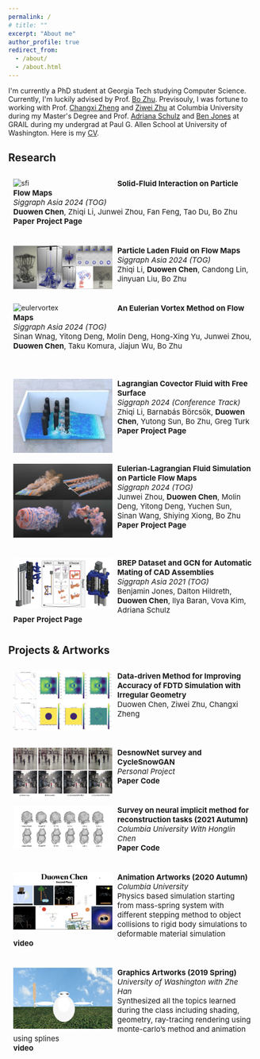```yaml
---
permalink: /
# title: ""
excerpt: "About me"
author_profile: true
redirect_from: 
  - /about/
  - /about.html
---
```

<style type="text/css">
    #pubContainer{position:relative;}
    #paper{margin-top:20px;padding:10px;border-radius:5px;}
    #paper #paperimg{float:left;width:200px;display:block;margin:0 10px 0 0;padding:0;border:0}
    #paper #paperinfo{margin:0;padding:0;border:0;font-size:15px;}
    #paperinfo a{text-decoration:none;font-weight:700;}
    #abstract{position:relative;border-top:1px solid gray;width:694px;display:none;margin-top:-1px;padding:10px;background:#f0f0f0!important;border-bottom-left-radius:5px;border-bottom-right-radius:5px;font-size:14px;color:#222}
</style>

I'm currently a PhD student at Georgia Tech studying Computer Science. Currently, I'm luckily advised by Prof. [Bo Zhu](https://faculty.cc.gatech.edu/~bozhu/). Previsouly, I was fortune to working with Prof. [Changxi Zheng](http://www.cs.columbia.edu/~cxz/) and [Ziwei Zhu](https://2iw31zhv.github.io/) at Columbia University during my Master's Degree and Prof. [Adriana Schulz](https://homes.cs.washington.edu/~adriana/) and [Ben Jones](https://homes.cs.washington.edu/~benjones/) at GRAIL during my undergrad at Paul G. Allen School at University of Washington.
Here is my [CV](./files/duowenchen_cv-8-13.pdf).
## Research
<p>
  <div id='pubContainer'>
    <div id='paper'>
      <div>
        <img id="paperimg" src="../projects/pfm-sfi-project-page/static/images/representative.jpg" alt="sfi"/>
      </div>
      <div id='paperinfo'>
        <b>Solid-Fluid Interaction on Particle Flow Maps</b><br />
        <i>Siggraph Asia 2024 (TOG)</i><br />
        <b>Duowen Chen</b>, Zhiqi Li, Junwei Zhou, Fan Feng, Tao Du, Bo Zhu<br />
        <a nonsmooth="1" href="../projects/pfm-sfi-project-page/static/pdfs/SASIA_2024__Solid_Fluid_Interaction_on_Particle_Flow_Maps.pdf" class="">Paper</a>
        <a nonsmooth="1" href="../projects/pfm-sfi-project-page/index.html" class="">Project Page</a>
      </div>
    </div>
    <div id='paper'>
      <div>
        <img id="paperimg" src="../images/papers_407s3.jpg" alt="laden"/>
      </div>
      <div id='paperinfo'>
        <b>Particle Laden Fluid on Flow Maps</b><br />
        <i>Siggraph Asia 2024 (TOG)</i><br />
        Zhiqi Li, <b>Duowen Chen</b>, Candong Lin, Jinyuan Liu, Bo Zhu<br />
        <!-- <a nonsmooth="1" href="../projects/pfm-sfi-project-page/static/pdfs/SASIA_2024__Solid_Fluid_Interaction_on_Particle_Flow_Maps.pdf" class="">Paper</a> -->
        <!-- <a nonsmooth="1" href="../projects/pfm-sfi-project-page/index.html" class="">Project Page</a> -->
        <!-- <br /> -->
      </div>
    </div>
    <div id='paper'>
      <div>
        <img id="paperimg" src="../images/papers_1203s3.jpg" alt="eulervortex"/>
      </div>
      <div id='paperinfo'>
        <b>An Eulerian Vortex Method on Flow Maps</b><br />
        <i>Siggraph Asia 2024 (TOG)</i><br />
        Sinan Wnag, Yitong Deng, Molin Deng, Hong-Xing Yu, Junwei Zhou, <b>Duowen Chen</b>, Taku Komura, Jiajun Wu, Bo Zhu<br />
        <!-- <a nonsmooth="1" href="../projects/pfm-sfi-project-page/static/pdfs/SASIA_2024__Solid_Fluid_Interaction_on_Particle_Flow_Maps.pdf" class="">Paper</a> -->
        <!-- <a nonsmooth="1" href="../projects/pfm-sfi-project-page/index.html" class="">Project Page</a> -->
      </div>
    </div>
    <br />
    <div id='paper'>
      <div>
        <img id="paperimg" src="../images/lag_covector.jpg" alt="lag_covector"/>
      </div>
      <div id='paperinfo'>
        <b>Lagrangian Covector Fluid with Free Surface</b><br />
        <i>Siggraph 2024 (Conference Track)</i><br />
        Zhiqi Li, Barnabás Börcsök, <b>Duowen Chen</b>, Yutong Sun, Bo Zhu, Greg Turk<br />
        <a nonsmooth="1" href="https://arxiv.org/pdf/2405.09801" class="">Paper</a>
        <a nonsmooth="1" href="https://zhiqili-cg.github.io/CovectorFluidFreeSurface/" class="">Project Page</a>
      </div>
    </div>
    <br />
    <div id='paper'>
      <div>
        <img id="paperimg" src="../images/pfm.png" alt="pfm"/>
      </div>
      <div id='paperinfo'>
        <b>Eulerian-Lagrangian Fluid Simulation on Particle Flow Maps</b><br />
        <i>Siggraph 2024 (TOG)</i><br />
        Junwei Zhou, <b>Duowen Chen</b>, Molin Deng, Yitong Deng, Yuchen Sun, Sinan Wang, Shiying Xiong, Bo Zhu<br />
        <a nonsmooth="1" href="https://www.arxiv.org/pdf/2405.09672" class="">Paper</a>
        <a nonsmooth="1" href="https://zjw49246.github.io/projects/pfm/" class="">Project Page</a>
      </div>
    </div>
    <br />
    <div id='paper'>
      <div>
        <img id="paperimg" src="../images/project_2.png" alt="project_2"/>
      </div>
      <div id='paperinfo'>
        <b>BREP Dataset and GCN for Automatic Mating of CAD Assemblies</b><br />
        <i>Siggraph Asia 2021 (TOG)</i><br />
        Benjamin Jones, Dalton Hildreth, <b>Duowen Chen</b>, Ilya Baran, Vova Kim, Adriana Schulz<br />
        <a nonsmooth="1" href="https://arxiv.org/pdf/2105.12238.pdf" class="">Paper</a>
        <a nonsmooth="1" href="https://grail.cs.washington.edu/projects/automate/" class="">Project Page</a>
      </div>
    </div>
  </div>
</p>

## Projects & Artworks
<p>
  <div id='pubContainer'>
    <div id='paper'>
      <div>
        <img id="paperimg" src="../images/project_1.png" alt="project_1"/>
      </div>
      <div id='paperinfo'>
        <b>Data-driven Method for Improving Accuracy of FDTD Simulation with Irregular Geometry </b><br />
        Duowen Chen, Ziwei Zhu, Changxi Zheng<br />
        <br />
        <!-- <a nonsmooth="1" href="None" class="">\n</a> -->        
      </div>
    </div>
    <div id='paper'>
      <div>
        <img id="paperimg" src="../images/snow_project.png" alt="snow_project"/>
      </div>
      <div id='paperinfo'>
        <b>DesnowNet survey and CycleSnowGAN</b><br />
        <i>Personal Project</i><br />
        <a nonsmooth="1" href="./files/CycleSNOW.pdf" class="">Paper</a>
        <a nonsmooth="1" href="https://drive.google.com/file/d/1RThID3qo9kXwZ0XjRHKJ240YMcTGfBIc/view?usp=sharing" class="">Code</a>
      </div>
    </div>
    <div id='paper'>
      <div>
        <img id="paperimg" src="../images/project_3.png" alt="project_3"/>
      </div>
      <div id='paperinfo'>
        <b>Survey on neural implicit method for reconstruction tasks (2021 Autumn)</b><br />
        <i>Columbia University With Honglin Chen</i><br />
        <a nonsmooth="1" href="./files/NNDL_Project_Final_Report.pdf" class="">Paper</a>
        <a nonsmooth="1" href="./files/neural-implicit-master.zip" class="">Code</a>
      </div>
    </div>
    <div id='paper'>
      <div>
        <img id="paperimg" src="../images/animation.png" alt="animation"/>
      </div>
      <div id='paperinfo'>
        <b>Animation Artworks (2020 Autumn)</b><br />
        <i>Columbia University</i><br />
        Physics based simulation starting from mass-spring system with different stepping
method to object collisions to rigid body simulations to deformable material simulation <br />
        <a nonsmooth="1" href="https://youtube.com/playlist?list=PLhhmIdpT64hxKqHGQ7K2xsOvjJvvOXw7T" class="">video</a>
      </div>
    </div>
    <div id='paper'>
      <div>
        <img id="paperimg" src="../images/graph.png" alt="graph"/>
      </div>
      <div id='paperinfo'>
        <b>Graphics Artworks (2019 Spring)</b><br />
        <i>University of Washington with Zhe Han</i><br />
        Synthesized all the topics learned during the class including shading, geometry, ray-tracing
rendering using monte-carlo’s method and animation using splines <br />
        <a nonsmooth="1" href="https://courses.cs.washington.edu/courses/cse457/19sp/projects/animator/artifacts/8/animation.mp4" class="">video</a>
      </div>
    </div>
  </div>
</p>


